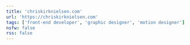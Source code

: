 ```yaml
---
title: 'chriskirknielsen.com'
url: 'https://chriskirknielsen.com'
tags: ['front-end developer', 'graphic designer', 'motion designer']
nsfw: false
rss: false
---
```

